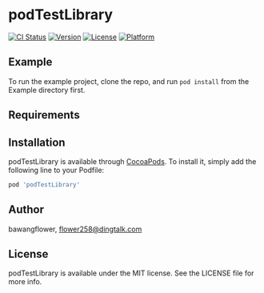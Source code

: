 # podTestLibrary

[![CI Status](http://img.shields.io/travis/bawangflower/podTestLibrary.svg?style=flat)](https://travis-ci.org/bawangflower/podTestLibrary)
[![Version](https://img.shields.io/cocoapods/v/podTestLibrary.svg?style=flat)](http://cocoapods.org/pods/podTestLibrary)
[![License](https://img.shields.io/cocoapods/l/podTestLibrary.svg?style=flat)](http://cocoapods.org/pods/podTestLibrary)
[![Platform](https://img.shields.io/cocoapods/p/podTestLibrary.svg?style=flat)](http://cocoapods.org/pods/podTestLibrary)

## Example

To run the example project, clone the repo, and run `pod install` from the Example directory first.

## Requirements

## Installation

podTestLibrary is available through [CocoaPods](http://cocoapods.org). To install
it, simply add the following line to your Podfile:

```ruby
pod 'podTestLibrary'
```

## Author

bawangflower, flower258@dingtalk.com

## License

podTestLibrary is available under the MIT license. See the LICENSE file for more info.
